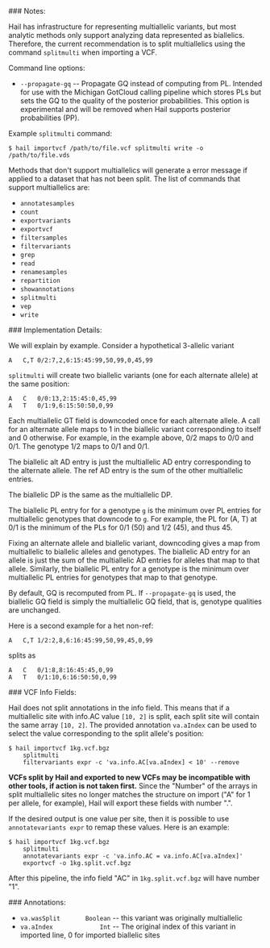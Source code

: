 <div class="cmdhead"></div>

<div class="description"></div>

<div class="synopsis"></div>

<div class="options"></div>

<div class="cmdsubsection">
### Notes:

Hail has infrastructure for representing multiallelic variants, but
most analytic methods only support analyzing data represented as
biallelics.  Therefore, the current recommendation is to split
multiallelics using the command `splitmulti` when importing a VCF.

Command line options:
 - `--propagate-gq` -- Propagate GQ instead of computing from PL.  Intended for use with the Michigan GotCloud calling pipeline which stores PLs but sets the GQ to the quality of the posterior probabilities.  This option is experimental and will be removed when Hail supports posterior probabilities (PP).

Example `splitmulti` command:
```
$ hail importvcf /path/to/file.vcf splitmulti write -o /path/to/file.vds
```

Methods that don't support multiallelics will generate a error message
if applied to a dataset that has not been split.  The list of commands
that support multiallelics are:
 
 - `annotatesamples`
 - `count`
 - `exportvariants`
 - `exportvcf`
 - `filtersamples`
 - `filtervariants`
 - `grep`
 - `read`
 - `renamesamples`
 - `repartition`
 - `showannotations`
 - `splitmulti`
 - `vep`
 - `write`
</div>

<div class="cmdsubsection">
### Implementation Details:

We will explain by example.  Consider a hypothetical 3-allelic variant
```
A	C,T	0/2:7,2,6:15:45:99,50,99,0,45,99
```

`splitmulti` will create two biallelic variants (one for each
alternate allele) at the same position:
```
A	C	0/0:13,2:15:45:0,45,99
A	T	0/1:9,6:15:50:50,0,99
```

Each multiallelic GT field is downcoded once for each alternate
allele.  A call for an alternate allele maps to 1 in the biallelic
variant corresponding to itself and 0 otherwise.  For example, in the
example above, 0/2 maps to 0/0 and 0/1.  The genotype 1/2 maps to 0/1
and 0/1.

The biallelic alt AD entry is just the multiallelic AD entry
corresponding to the alternate allele.  The ref AD entry is the sum of
the other multiallelic entries.

The biallelic DP is the same as the multiallelic DP.

The biallelic PL entry for for a genotype `g` is the minimum over PL
entries for multiallelic genotypes that downcode to `g`.  For example,
the PL for (A, T) at 0/1 is the minimum of the PLs for 0/1 (50) and
1/2 (45), and thus 45.

Fixing an alternate allele and biallelic variant, downcoding gives a
map from multiallelic to biallelic alleles and genotypes.  The
biallelic AD entry for an allele is just the sum of the multiallelic
AD entries for alleles that map to that allele.  Similarly, the
biallelic PL entry for a genotype is the minimum over multiallelic PL
entries for genotypes that map to that genotype.

By default, GQ is recomputed from PL.  If `--propagate-gq` is used,
the biallelic GQ field is simply the multiallelic GQ field, that is,
genotype qualities are unchanged.

Here is a second example for a het non-ref:
```
A	C,T	1/2:2,8,6:16:45:99,50,99,45,0,99
```
splits as
```
A	C	0/1:8,8:16:45:45,0,99
A	T	0/1:10,6:16:50:50,0,99
```
</div>


<div class="cmdsubsection">
### VCF Info Fields:

Hail does not split annotations in the info field.  This means that if a multiallelic site with info.AC value `[10, 2]` is split, each split site will contain the same array `[10, 2]`.  The provided annotation `va.aIndex` can be used to select the value corresponding to the split allele's position:

```
$ hail importvcf 1kg.vcf.bgz
    splitmulti
    filtervariants expr -c 'va.info.AC[va.aIndex] < 10' --remove
```

**VCFs split by Hail and exported to new VCFs may be incompatible with other tools, if action is not taken first.**  Since the "Number" of the arrays in split multiallelic sites no longer matches the structure on import ("A" for 1 per allele, for example), Hail will export these fields with number ".".

If the desired output is one value per site, then it is possible to use `annotatevariants expr` to remap these values.  Here is an example:

```
$ hail importvcf 1kg.vcf.bgz
    splitmulti 
    annotatevariants expr -c 'va.info.AC = va.info.AC[va.aIndex]'
    exportvcf -o 1kg.split.vcf.bgz
```

After this pipeline, the info field "AC" in `1kg.split.vcf.bgz` will have number "1".
</div>

<div class="cmdsubsection">
### <a name="splitmulti_annotations"></a> Annotations:

 - `va.wasSplit       Boolean` -- this variant was originally multiallelic 
 - `va.aIndex             Int` -- The original index of this variant in imported line, 0 for imported biallelic sites
</div>